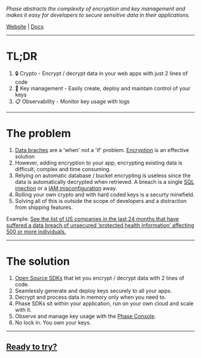 *Phase abstracts the complexity of encryption and key management and makes it easy for developers to secure sensitive data in their applications.*

[Website](https://phase.dev) |
[Docs](https://docs.phase.dev)

---
# TL;DR
1. 🔒 Crypto - Encrypt / decrypt data in your web apps with just 2 lines of code
2. 🔑 Key management - Easily create, deploy and maintain control of your keys
3. 📋 Observability - Monitor key usage with logs
---
# The problem
1. [Data braches](https://ocrportal.hhs.gov/ocr/breach/breach_report.jsf) are a 'when' not a 'if' problem. [Encryption](https://owasp.org/Top10/A02_2021-Cryptographic_Failures) is an effective solution
2. However, adding encryption to your app; encrypting existing data is difficult, complex and time consuming.
3. Relying on automatic database / bucket encrypting is useless since the data is automatically decrypted when retrieved. A breach is a single [SQL injection](https://owasp.org/Top10/A02_2021-Cryptographic_Failures/#example-attack-scenarios) or a [IAM misconfiguration](https://github.com/nagwww/s3-leaks) away.
4. Rolling your own crypto and with hard coded keys is a securty minefield.
5. Solving all of this is outside the scope of developers and a distraction from shipping features.

Example: [See the list of US companies in the last 24 months that have suffered a data breach of unsecured ‘protected health information’ affecting 500 or more individuals.](https://ocrportal.hhs.gov/ocr/breach/breach_report.jsf)

---
# The solution
1. [Open Source SDKs](https://docs.phase.dev/sdks) that let you encrypt / decrypt data with 2 lines of code.
2. Seamlessly generate and deploy keys securely to all your apps.
3. Decrypt and process data in memory only when you need to.
4. Phase SDKs sit within your application, run on your own cloud and scale with it.
5. Observe and manage key usage with the [Phase Console](https://docs.phase.dev/quickstart).
6. No lock in. You own your keys.

---

## [Ready to try?](https://docs.phase.dev)
